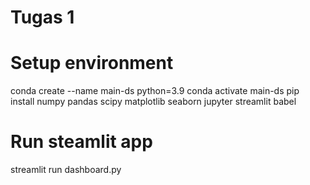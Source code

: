 # Tugas 1

# Setup environment
conda create --name main-ds python=3.9
conda activate main-ds
pip install numpy pandas scipy matplotlib seaborn jupyter streamlit babel

# Run steamlit app
streamlit run dashboard.py
